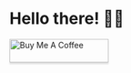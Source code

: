 # Hello there! 👋🏻
<a href="https://www.buymeacoffee.com/xinlingchao" target="_blank"><img src="https://cdn.buymeacoffee.com/buttons/default-green.png" alt="Buy Me A Coffee" style="height: 41px !important;width: 174px !important;box-shadow: 0px 3px 2px 0px rgba(190, 190, 190, 0.5) !important;-webkit-box-shadow: 0px 3px 2px 0px rgba(190, 190, 190, 0.5) !important;" ></a>
